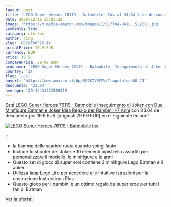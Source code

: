 ```yaml
---
layout: post
title: 'LEGO Super Heroes 76119 - Batmobile  Ins al 33.64 % de descuento'
date: 2020-12-16 15:01:28
image: 'https://m.media-amazon.com/images/I/5177n4-U41L._SL200_.jpg'
comments: true
category: ofertas
author: ring
slug: 'B07KTV6FZV-it'
actualPrice: 19.9 EUR
currency: EUR
price: 19.9
comparePrice: 29.99 EUR
prodname: 'LEGO Super Heroes 76119 - Batmobile  Inseguimento di Joker con Due Minifigure Batman e Joker  Idea Regalo per Bambini +7 Anni'
country: 'it'
flag: '🇮🇹'
buyurl: 'https://www.amazon.it/dp/B07KTV6FZV/?tag=tolees00-21'
descuento: '33.64'
average: '29.34431372549019'
---
```


Está [LEGO Super Heroes 76119 - Batmobile  Inseguimento di Joker con Due Minifigure Batman e Joker  Idea Regalo per Bambini +7 Anni](https://www.amazon.it/dp/B07KTV6FZV/?tag=tolees00-21) con 33.64 de descuento por 19.9 EUR (original: 29.99 EUR) en el siguiente enlace!

[![LEGO Super Heroes 76119 - Batmobile  Ins](https://m.media-amazon.com/images/I/5177n4-U41L._SL200_.jpg)](https://www.amazon.it/dp/B07KTV6FZV/?tag=tolees00-21)

ℹ️:

- la fiamma dello scarico ruota quando spingi lauto
- Include lo shooter del Joker e 10 elementi pipistrello assortiti per personalizzare il modello, le minifigure e le armi
- Questo set di gioco di super eroi contiene 2 minifigure Lego Batman e il Joker
- Utilizza lapp Lego Life per accedere alle intuitive istruzioni per la costruzione Instructions Plus
- Questo gioco per i bambini è un ottimo regalo da super eroe per tutti i fan di Batman

[Ver la oferta!!](https://www.amazon.it/dp/B07KTV6FZV/?tag=tolees00-21)
